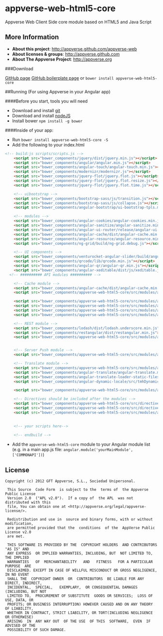 appverse-web-html5-core
=======================
Appverse Web Client Side  core module based on HTML5 and Java Script

## More Information

* **About this project**: <http://appverse.github.com/appverse-web>
* **About licenses & groups**: <http://appverse.github.com>
* **About The Appverse Project**: <http://appverse.org>

###Download

[GitHub page](https://github.com/Appverse/appverse-web-html5-core)
[GitHub boilerplate page](https://github.com/Appverse/appverse-web-html5-boilerplate)
  or
`bower install appverse-web-html5-core`

##Running (For using Appverse in your Angular app)

####Before you start, tools you will need
* Download and install [git](http://git-scm.com/downloads)
* Download and install [nodeJS](http://nodejs.org/download/)
* Install bower `npm install -g bower`

####Inside of your app:
* Run `bower install appverse-web-html5-core -S`
* Add the following to your index.html
```html
<!-- build:js scripts/scripts.js -->
    <script src="bower_components/jquery/dist/jquery.min.js"></script>
    <script src="bower_components/angular/angular.min.js"></script>
    <script src="bower_components/angular-touch/angular-touch.min.js"></script>
    <script src="bower_components/modernizr/modernizr.js"></script>
    <script src="bower_components/jquery-flot/jquery.flot.js"></script>
    <script src="bower_components/jquery-flot/jquery.flot.resize.js"></script>
    <script src="bower_components/jquery-flot/jquery.flot.time.js"></script>

    <!-- uibootstrap -->
    <script src="bower_components/bootstrap-sass/js/transition.js"></script>
    <script src="bower_components/bootstrap-sass/js/collapse.js"></script>
    <script src="bower_components/angular-bootstrap/ui-bootstrap-tpls.min.js"></script>

    <!-- modules -->
    <script src="bower_components/angular-cookies/angular-cookies.min.js"></script>
    <script src="bower_components/angular-sanitize/angular-sanitize.min.js"></script>
    <script src="bower_components/angular-ui-router/release/angular-ui-router.min.js"></script>
    <script src="bower_components/angular-cache/dist/angular-cache.min.js"></script>
    <script src="bower_components/angular-resource/angular-resource.min.js"></script>
    <script src="bower_components/ng-grid/build/ng-grid.debug.js"></script>

    <!-- UI components -->
    <script src="bower_components/venturocket-angular-slider/build/angular-slider.min.js"></script>
    <script src="bower_components/qrcode/lib/qrcode.min.js"></script>
    <script src="bower_components/angular-qr/angular-qr.min.js"></script>
    <script src="bower_components/angular-xeditable/dist/js/xeditable.js"></script>
  <!-- ########## API modules ########## -->

    <!-- Cache module -->
    <script src="bower_components/angular-cache/dist/angular-cache.min.js"></script>
    <script src="bower_components/appverse-web-html5-core/src/modules/api-cache.js"></script>

    <script src="bower_components/appverse-web-html5-core/src/modules/api-configuration.js"></script>
    <script src="bower_components/appverse-web-html5-core/src/modules/api-detection.js"></script>
    <script src="bower_components/appverse-web-html5-core/src/modules/api-logging.js"></script>
    <script src="bower_components/appverse-web-html5-core/src/modules/api-main.js"></script>

    <!-- REST module -->
    <script src="bower_components/lodash/dist/lodash.underscore.min.js"></script>
    <script src="bower_components/restangular/dist/restangular.min.js"></script>
    <script src="bower_components/appverse-web-html5-core/src/modules/api-rest.js"></script>


    <!-- Server Push module -->
    <script src="bower_components/appverse-web-html5-core/src/modules/api-serverpush.js"></script>

    <!-- Translate module -->
    <script src="bower_components/appverse-web-html5-core/src/modules/api-translate.js"></script>
    <script src="bower_components/angular-translate/angular-translate.min.js"></script>
    <script src="bower_components/angular-translate-loader-static-files/angular-translate-loader-static-files.min.js"></script>
    <script src="bower_components/angular-dynamic-locale/src/tmhDynamicLocale.js"></script>

    <script src="bower_components/appverse-web-html5-core/src/modules/api-utils.js"></script>

    <!-- Directives should be included after the modules -->
    <script src="bower_components/appverse-web-html5-core/src/directives/cache-directives.js"></script>
    <script src="bower_components/appverse-web-html5-core/src/directives/rest-directives.js"></script>
    <script src="bower_components/appverse-web-html5-core/src/modules/api-performance.js"></script>
    
        
    <!-- your scripts here-->    
    
    <!-- endbuild -->    
```

* Add the `appverse-web-html5-core` module to your Angular module list (e.g. in a main app.js file: `angular.module('yourMainModule',['COMMONAPI'])`)


## License

    Copyright (c) 2012 GFT Appverse, S.L., Sociedad Unipersonal.

     This Source  Code Form  is subject to the  terms of  the Appverse Public License 
     Version 2.0  ("APL v2.0").  If a copy of  the APL  was not  distributed with this 
     file, You can obtain one at <http://appverse.org/legal/appverse-license/>.

     Redistribution and use in  source and binary forms, with or without modification, 
     are permitted provided that the  conditions  of the  AppVerse Public License v2.0 
     are met.

     THIS SOFTWARE IS PROVIDED BY THE  COPYRIGHT HOLDERS  AND CONTRIBUTORS "AS IS" AND
     ANY EXPRESS  OR IMPLIED WARRANTIES, INCLUDING, BUT  NOT LIMITED TO,   THE IMPLIED
     WARRANTIES   OF  MERCHANTABILITY   AND   FITNESS   FOR A PARTICULAR  PURPOSE  ARE
     DISCLAIMED. EXCEPT IN CASE OF WILLFUL MISCONDUCT OR GROSS NEGLIGENCE, IN NO EVENT
     SHALL THE  COPYRIGHT OWNER  OR  CONTRIBUTORS  BE LIABLE FOR ANY DIRECT, INDIRECT,
     INCIDENTAL,  SPECIAL,   EXEMPLARY,  OR CONSEQUENTIAL DAMAGES  (INCLUDING, BUT NOT
     LIMITED TO,  PROCUREMENT OF SUBSTITUTE  GOODS OR SERVICES;  LOSS OF USE, DATA, OR
     PROFITS; OR BUSINESS INTERRUPTION) HOWEVER CAUSED AND ON ANY THEORY OF LIABILITY,
     WHETHER IN CONTRACT, STRICT LIABILITY, OR TORT(INCLUDING NEGLIGENCE OR OTHERWISE) 
     ARISING  IN  ANY WAY OUT  OF THE USE  OF THIS  SOFTWARE,  EVEN  IF ADVISED OF THE 
     POSSIBILITY OF SUCH DAMAGE.
